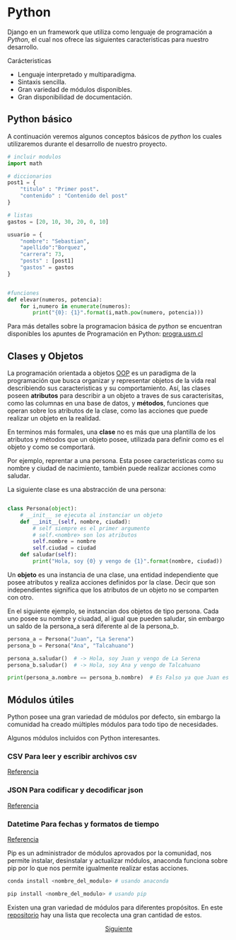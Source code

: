 # Python

Django en un framework que utiliza como lenguaje de programación a  _Python_, el cual nos ofrece las siguientes caracteristicas para nuestro desarrollo.

Carácteristicas
+   Lenguaje interpretado y multiparadigma.
+   Sintaxis sencilla.
+   Gran variedad de módulos disponibles.
+   Gran disponibilidad de documentación.

## Python básico

A continuación veremos algunos conceptos básicos de _python_ los cuales utilizaremos durante el desarrollo de nuestro proyecto.

```python
# incluir modulos
import math

# diccionarios
post1 = {
    "titulo" : "Primer post".
    "contenido" : "Contenido del post"
}

# listas
gastos = [20, 10, 30, 20, 0, 10]

usuario = {
    "nombre": "Sebastian",
    "apellido":"Borquez",
    "carrera": 73,
    "posts" : [post1]
    "gastos" = gastos
}


#funciones
def elevar(numeros, potencia):
    for i,numero in enumerate(numeros):
        print("{0}: {1}".format(i,math.pow(numero, potencia)))

```

Para más detalles sobre la programacion básica de _python_ se encuentran disponibles los apuntes de Programación en Python: [progra.usm.cl](http://progra.usm.cl/Apuntes_del_curso.html)

## Clases y Objetos

La programación orientada a objetos [OOP](https://es.wikipedia.org/wiki/Programaci%C3%B3n_orientada_a_objetos) es un paradigma de la programación que busca organizar y representar objetos de la vida real describiendo sus caracteristicas y su comportamiento. Así, las clases poseen __atributos__ para describir a un objeto a traves de sus caracterisitas, como las columnas en una base de datos, y __métodos__, funciones que operan sobre los atributos de la clase, como las acciones que puede realizar un objeto en la realidad.

En terminos más formales, una __clase__ no es más que una plantilla de los atributos y métodos que un objeto posee, utilizada para definir como es el objeto y como se comportará. 

Por ejemplo, reprentar a una persona. Esta posee caracteristicas como su nombre y ciudad de nacimiento, también puede realizar acciones como saludar.

La siguiente clase es una abstracción de una persona:

```python

class Persona(object):
    # __init__ se ejecuta al instanciar un objeto 
    def __init__(self, nombre, ciudad):
        # self siempre es el primer argumento
        # self.<nombre> son los atributos
        self.nombre = nombre
        self.ciudad = ciudad
    def saludar(self):
        print("Hola, soy {0} y vengo de {1}".format(nombre, ciudad))
```

Un __objeto__ es una instancia de una clase, una entidad independiente que posee atributos y realiza acciones definidos por la clase. Decir que son independientes significa que los atributos de un objeto no se comparten con otro.

En el siguiente ejemplo, se instancian dos objetos de tipo persona. Cada uno posee su nombre y ciuadad, al igual que pueden saludar, sin embargo un saldo de la persona_a será diferente al de la persona_b.

```python
persona_a = Persona("Juan", "La Serena")
persona_b = Persona("Ana", "Talcahuano")

persona_a.saludar()  # -> Hola, soy Juan y vengo de La Serena
persona_b.saludar()  # -> Hola, soy Ana y vengo de Talcahuano

print(persona_a.nombre == persona_b.nombre)  # Es Falso ya que Juan es diferente de Ana.

```

## Módulos útiles

Python posee una gran variedad de módulos por defecto, sin embargo la comunidad ha creado múltiples módulos para todo tipo de necesidades.

Algunos módulos incluidos con Python interesantes.
### CSV Para leer y escribir archivos csv
[Referencia](https://docs.python.org/3/library/csv.html)

### JSON Para codificar y decodificar json
[Referencia](https://docs.python.org/3/library/json.html)

### Datetime Para fechas y formatos de tiempo
[Referencia](https://docs.python.org/3/library/datetime.html)


Pip es un administrador de módulos aprovados por la comunidad, nos permite instalar, desinstalar y actualizar módulos, anaconda funciona sobre pip por lo que nos permite igualmente realizar estas acciones.

```python
conda install <nombre_del_modulo> # usando anaconda

pip install <nombre_del_modulo> # usando pip
``` 

Existen una gran variedad de módulos para diferentes propósitos. En este [repositorio](https://github.com/vinta/awesome-python) hay una lista que recolecta una gran cantidad de estos.


<center><a href="https://github.com/sborquez/TallerDesarrolloWeb/tree/master/sesion1/Qué%20es%20Django.md">Siguiente</a></center>